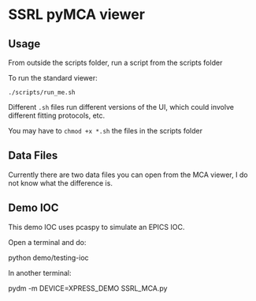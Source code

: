 SSRL pyMCA viewer
=================


Usage
-----
From outside the scripts folder, run a script from the scripts folder

To run the standard viewer:
```
./scripts/run_me.sh
```

Different `.sh` files run different versions of the UI, which could involve different fitting protocols, etc.  

You may have to `chmod +x *.sh` the files in the scripts folder

Data Files
----------
Currently there are two data files you can open from the MCA viewer, I do not know what the difference is.


Demo IOC
--------

This demo IOC uses pcaspy to simulate an EPICS IOC.

Open a terminal and do:

python demo/testing-ioc

In another terminal:

pydm -m DEVICE=XPRESS_DEMO SSRL_MCA.py
